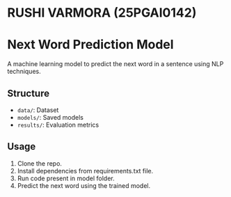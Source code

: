 # RUSHI VARMORA (25PGAI0142)
# Next Word Prediction Model 


A machine learning model to predict the next word in a sentence using NLP techniques.

## Structure

- `data/`: Dataset
- `models/`: Saved models
- `results/`: Evaluation metrics

## Usage

1. Clone the repo.
2. Install dependencies from requirements.txt file.
3. Run code present in model folder.
4. Predict the next word using the trained model.

